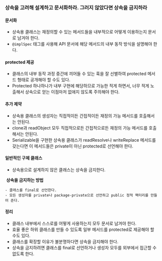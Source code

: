 ### 상속을 고려해 설계하고 문서화하라. 그러지 않았다면 상속을 금지하라

#### 문서화

- 상속용 클래스는 재정의할 수 있는 메서드들을 내부적으로 어떻게 이용하는지 문서로 남겨야 한다.
- `@implSpec` 태그를 사용해 API 문서에 해당 메서드의 내부 동작 방식을 설명해야 한다.

#### protected 제공

- 클래스의 내부 동작 과정 중간에 끼어들 수 있는 훅을 잘 선별하여 protected 메서드 형태로 공개해야 할 수도 있다.
- Protected 하나하나가 내부 구현에 해당하므로 가능한 적게 하면서, 너무 적게 노출해서 상속으로 얻는 이점마저 없애지 않도록 주의해야 한다.

#### 추가 제약

- 상속용 클래스의 생성자는 직접적이든 간접적이든 재정의 가능 메서드를 호출해서는 안된다.
- clone과 readObject 모두 직접적으로든 간접적으로든 재정의 가능 메서드를 호출해서는 안된다.
- Serializable을 구현한 상속용 클래스가 readResolve나 writeReplace 메서드를 갖는다면 이 메서드들은 private이 아닌 protected로 선언해야 한다.

#### 일반적인 구체 클래스

- 상속용으로 설계하지 않은 클래스는 상속을 금지한다.

​	**상속을 금지하는 방법**

	- 클래스를 final로 선언한다.
	- 모든 생성자를 private나 package-private으로 선언하고 public 정적 팩터리를 만들어 준다.

#### 정리

- 클래스 내부에서 스스로를 어떻게 사용하는지 모두 문서로 남겨야 한다.
- 효율 좋은 하위 클래스를 만들 수 있도록 일부 메서드를 protected로 제공해야 할 수도 있다.
- 클래스를 확장할 이유가 불분명하다면 상속을 금지해야 한다.
- 상속을 금지하려면 클래스를 final로 선언하거나 생성자 모두를 외부에서 접근할 수 없도록 한다.